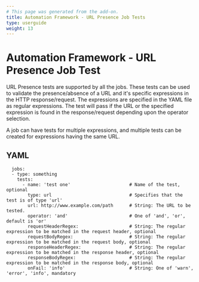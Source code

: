 ```yaml
---
# This page was generated from the add-on.
title: Automation Framework - URL Presence Job Tests
type: userguide
weight: 13
---
```


# Automation Framework - URL Presence Job Test

URL Presence tests are supported by all the jobs. These tests can be used to validate the presence/absence of a URL and it's specific expressions in the HTTP response/request. The expressions are specified in the YAML file as regular expressions. The test will pass if the URL or the specified expression is found in the response/request depending upon the operator selection.

A job can have tests for multiple expressions, and multiple tests can be created for expressions having the same URL.

## YAML

```
  jobs:
  - type: something
    tests:
      - name: 'test one'                      # Name of the test, optional
        type: url                             # Specifies that the test is of type 'url'
        url: http://www.example.com/path      # String: The URL to be tested.
        operator: 'and'                       # One of 'and', 'or', default is 'or'
        requestHeaderRegex:                   # String: The regular expression to be matched in the request header, optional
        requestBodyRegex:                     # String: The regular expression to be matched in the request body, optional
        responseHeaderRegex:                  # String: The regular expression to be matched in the response header, optional
        responseBodyRegex:                    # String: The regular expression to be matched in the response body, optional
        onFail: 'info'                        # String: One of 'warn', 'error', 'info', mandatory
```
